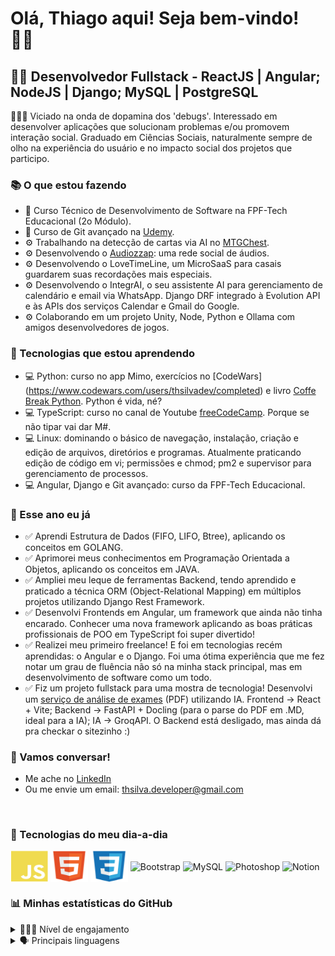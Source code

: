 
# Olá, Thiago aqui! Seja bem-vindo! 🙋‍♂️

## 👨‍💻 Desenvolvedor Fullstack - ReactJS | Angular;  NodeJS | Django;   MySQL | PostgreSQL

<p>👩🏻‍💼 Viciado na onda de dopamina dos 'debugs'. Interessado em desenvolver aplicações que solucionam problemas e/ou promovem interação social. Graduado em Ciências Sociais, naturalmente sempre de olho na experiência do usuário e no impacto social dos projetos que participo. </p>

### 📚 O que estou fazendo
- 📖 Curso Técnico de Desenvolvimento de Software na FPF-Tech Educacional (2o Módulo).
- 📖 Curso de Git avançado na [Udemy](https://www.udemy.com/course/git-and-github-bootcamp/).
- ⚙️ Trabalhando na detecção de cartas via AI no [MTGChest](https://mtgchest.com).
- ⚙️ Desenvolvendo o [Audiozzap](https://audiozzap.com): uma rede social de áudios.
- ⚙️ Desenvolvendo o LoveTimeLine, um MicroSaaS para casais guardarem suas recordações mais especiais.
- ⚙️ Desenvolvendo o IntegrAI, o seu assistente AI para gerenciamento de calendário e email via WhatsApp. Django DRF integrado à Evolution API e às APIs dos serviços Calendar e Gmail do Google.
- ⚙️ Colaborando em um projeto Unity, Node, Python e Ollama com amigos desenvolvedores de jogos. 
### 🌱 Tecnologias que estou aprendendo
- 💻 Python: curso no app Mimo, exercícios no [CodeWars]
(https://www.codewars.com/users/thsilvadev/completed) e livro [Coffe Break Python](https://coffeebreakpython.com/). Python é vida, né?
- 💻 TypeScript: curso no canal de Youtube [freeCodeCamp](https://www.youtube.com/watch?v=30LWjhZzg50). Porque se não tipar vai dar M#.
- 💻 Linux: dominando o básico de navegação, instalação, criação e edição de arquivos, diretórios e programas. Atualmente praticando edição de código em vi; permissões e chmod; pm2 e supervisor para gerenciamento de processos.
- 💻 Angular, Django e Git avançado: curso da FPF-Tech Educacional.
### 🎯 Esse ano eu já
- ✅ Aprendi Estrutura de Dados (FIFO, LIFO, Btree), aplicando os conceitos em GOLANG.
- ✅ Aprimorei meus conhecimentos em Programação Orientada a Objetos, aplicando os conceitos em JAVA.
- ✅ Ampliei meu leque de ferramentas Backend, tendo aprendido e praticado a técnica ORM (Object-Relational Mapping) em múltiplos projetos utilizando Django Rest Framework.
- ✅ Desenvolvi Frontends em Angular, um framework que ainda não tinha encarado. Conhecer uma nova framework aplicando as boas práticas profissionais de POO em TypeScript foi super divertido!
- ✅ Realizei meu primeiro freelance! E foi em tecnologias recém aprendidas: o Angular e o Django. Foi uma ótima experiência que me fez notar um grau de fluência não só na minha stack principal, mas em desenvolvimento de software como um todo.
- ✅ Fiz um projeto fullstack para uma mostra de tecnologia! Desenvolvi um [serviço de análise de exames](https://consult-ai-beta.vercel.app/) (PDF) utilizando IA. Frontend -> React + Vite; Backend -> FastAPI + Docling (para o parse do PDF em .MD, ideal para a IA); IA -> GroqAPI. O Backend está desligado, mas ainda dá pra checkar o sitezinho :)
### 💬 Vamos conversar!
- Me ache no [LinkedIn](https://www.linkedin.com/in/thiagosauro/)
- Ou me envie um email: thsilva.developer@gmail.com
<br/>


 ### 🚀 Tecnologias do meu dia-a-dia
 <div style="display: inline_block">
  <img align="center" alt="Js" height="50" width="60" src="https://raw.githubusercontent.com/devicons/devicon/master/icons/javascript/javascript-plain.svg">
  <img align="center" alt="HTML" height="50" width="60" src="https://raw.githubusercontent.com/devicons/devicon/master/icons/html5/html5-original.svg">
  <img align="center" alt="CSS" height="50" width="60" src="https://raw.githubusercontent.com/devicons/devicon/master/icons/css3/css3-original.svg">
  <img align="center" alt="Bootstrap" height="55" width="60" src="https://cdn.jsdelivr.net/gh/devicons/devicon@latest/icons/bootstrap/bootstrap-original.svg">     
  <img align="center" alt="MySQL" height="50" width="60" src="https://cdn.jsdelivr.net/gh/devicons/devicon@latest/icons/mysql/mysql-original.svg" >
  <img align="center" alt="Photoshop" height="50" width="60" src="https://cdn.jsdelivr.net/gh/devicons/devicon@latest/icons/photoshop/photoshop-original.svg">
  <img align="center" alt="Notion" height="50" width="60" src="https://cdn.jsdelivr.net/gh/devicons/devicon@latest/icons/notion/notion-original.svg" >
</div>

### 📊 Minhas estatísticas do GitHub

<details>
  <summary> 👩🏻‍🎓 Nível de engajamento </summary>
  <p>
    <img height="180" src="https://github-readme-stats.vercel.app/api?username=thsilvadev&show_icons=true&theme=cobalt">
  </p>
</details>
<details>
  <summary> 🗣️ Principais linguagens </summary>
  <p>
    <img height="180" src="https://github-readme-stats.vercel.app/api/top-langs/?username=thsilvadev&theme=cobalt&layout=compact">
  </p>
</details>
